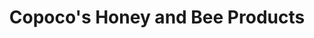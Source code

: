 ---
title: "Copoco's Honey and Bee Products"
url: /fort-collins/copocos-honey-and-bee-products/
shop: Allgemein
---